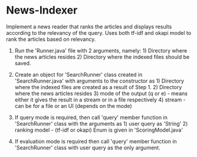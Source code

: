 News-Indexer
============

Implement a news reader that ranks the articles and displays results according to the relevancy of the query. Uses both tf-idf 
and okapi model to rank the articles based on relevancy.

1. Run the 'Runner.java' file with 2 arguments, namely: 1) Directory where the news articles resides 2) Directory where the 
indexed files should be saved.

2. Create an object for 'SearchRunner' class created in 'SearchRunner.java' with arguments to the constructor as 1) Directory 
where the indexed files are created as a result of Step 1. 2) Directory where the news articles resides 3) mode of the output 
(q or e) - means either it gives the result in a stream or in a file respectively 4) stream - can be for a file or an UI (depends on the mode)
 
3. If query mode is required, then call 'query' member function in 'SearchRunner' class with the arguments as 1) user query as 
 'String' 2) ranking model - (tf-idf or okapi) Enum is given in 'ScoringModel.java'
 
4. If evaluation mode is required then call 'query' member function in 'SearchRunner' class with user query as the only argument.
 
